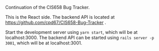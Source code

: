Continuation of the CIS658 Bug Tracker. 

This is the React side. The backend API is located at https://github.com/cpd67/CIS658-Bug-Tracker .

Start the development server using `yarn start`, which will be at localhost:3000.
The backend API can be started using `rails server -p 3001`, which will be at localhost:3001.
